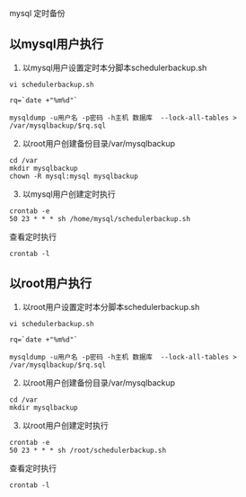 mysql 定时备份



## 以mysql用户执行

1. 以mysql用户设置定时本分脚本schedulerbackup.sh
```
vi schedulerbackup.sh

rq=`date +"%m%d"`  

mysqldump -u用户名 -p密码 -h主机 数据库  --lock-all-tables > /var/mysqlbackup/$rq.sql
```

2. 以root用户创建备份目录/var/mysqlbackup
```
cd /var
mkdir mysqlbackup
chown -R mysql:mysql mysqlbackup
```
3. 以mysql用户创建定时执行
```
crontab -e
50 23 * * * sh /home/mysql/schedulerbackup.sh
```

查看定时执行


    crontab -l
    
    
## 以root用户执行

1. 以root用户设置定时本分脚本schedulerbackup.sh
```
vi schedulerbackup.sh

rq=`date +"%m%d"`  

mysqldump -u用户名 -p密码 -h主机 数据库  --lock-all-tables > /var/mysqlbackup/$rq.sql
```

2. 以root用户创建备份目录/var/mysqlbackup
```
cd /var
mkdir mysqlbackup
```
3. 以root用户创建定时执行
```
crontab -e
50 23 * * * sh /root/schedulerbackup.sh
```

查看定时执行


    crontab -l